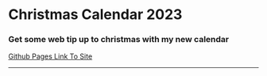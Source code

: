 # Christmas Calendar 2023

### Get some web tip up to christmas with my new calendar


[Github Pages Link To Site](https://cur-53.github.io/christmas_calendar/)

---

